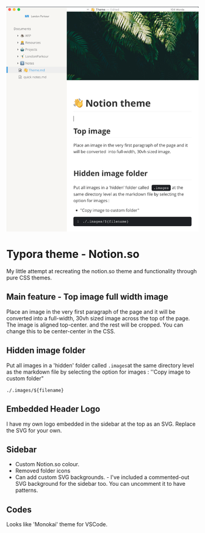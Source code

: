 ![Notion Screenshot](./notion/Notion.png)

# Typora theme - Notion.so

My little attempt at recreating the notion.so theme and functionality through pure CSS themes.

## Main feature - Top image full width image

Place an image in the very first paragraph of the page and it will be converted into a full-width, 30vh sized image across the top of the page. 
The image is aligned top-center. and the rest will be cropped. You can change this to be center-center in the CSS.


## Hidden image folder

Put all images in a 'hidden' folder called `.images`at the same directory level as the markdown file by selecting the option for images :  ''Copy image to custom folder"

```
./.images/${filename}
```

## Embedded Header Logo

I have my own logo embedded in the sidebar at the top as an SVG. Replace the SVG for your own.

## Sidebar

- Custom Notion.so colour.
- Removed folder icons
- Can add custom SVG backgrounds. - I've included a commented-out SVG background for the sidebar too. You can uncomment it to have patterns.


## Codes

Looks like 'Monokai' theme for VSCode.